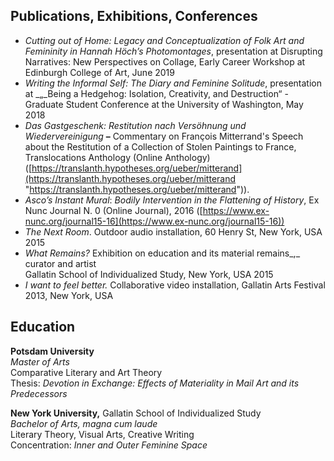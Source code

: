 
## Publications, Exhibitions, Conferences

* _Cutting out of Home: Legacy and Conceptualization of Folk Art and Femininity in Hannah Höch’s Photomontages_, presentation at Disrupting Narratives: New Perspectives on Collage, Early Career Workshop at Edinburgh College of Art, June 2019
* _Writing the Informal Self: The Diary and Feminine Solitude_, presentation at _„_Being a Hedgehog: Isolation, Creativity, and Destruction“ - Graduate Student Conference at the University of Washington, May 2018
* _Das Gastgeschenk: Restitution nach Versöhnung und Wiedervereinigung_ **–** Commentary on François Mitterrand's Speech about the Restitution of a Collection of Stolen Paintings to France, Translocations Anthology (Online Anthology) ([https://translanth.hypotheses.org/ueber/mitterand](https://translanth.hypotheses.org/ueber/mitterand "https://translanth.hypotheses.org/ueber/mitterand")).
* _Asco’s Instant Mural_: _Bodily Intervention in the Flattening of History_, Ex Nunc Journal N. 0 (Online Journal), 2016 ([https://www.ex-nunc.org/journal15-16](https://www.ex-nunc.org/journal15-16))
* _The Next Room_. Outdoor audio installation, 60 Henry St, New York, USA 2015
* _What Remains?_ Exhibition on education and its material remains_,_ curator and artist   
 Gallatin School of Individualized Study, New York, USA 2015
* _I want to feel better._ Collaborative video installation, Gallatin Arts Festival 2013, New York, USA

## Education

**Potsdam University**  
_Master of Arts_  
Comparative Literary and Art Theory  
Thesis: _Devotion in Exchange: Effects of Materiality in Mail Art and its Predecessors_

**New York University,** Gallatin School of Individualized Study  
_Bachelor of Arts, magna cum laude_  
Literary Theory, Visual Arts, Creative Writing  
Concentration: _Inner and Outer Feminine Space_
